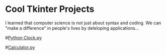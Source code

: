 # Cool Tkinter Projects

I learned that computer science is not just about syntax and coding. We can "make a difference" in people's lives by deleloping applications...

#[Python Clock.py](https://github.com/Keshav-Abhishek-Hyper-Shroud/Cool_Tkinter_Projects/blob/master/PythonClock.py)

#[Calculator.py](https://github.com/Keshav-Abhishek-Hyper-Shroud/Cool_Tkinter_Projects/blob/master/Calculator/Python%20Calculator.py)
